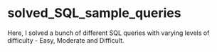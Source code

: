 # solved_SQL_sample_queries
Here, I solved a bunch of different SQL queries with varying levels of difficulty - Easy, Moderate and Difficult.
